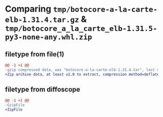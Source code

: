 # Comparing `tmp/botocore-a-la-carte-elb-1.31.4.tar.gz` & `tmp/botocore_a_la_carte_elb-1.31.5-py3-none-any.whl.zip`

## filetype from file(1)

```diff
@@ -1 +1 @@
-gzip compressed data, was "botocore-a-la-carte-elb-1.31.4.tar", last modified: Tue Jul 18 01:55:13 2023, max compression
+Zip archive data, at least v2.0 to extract, compression method=deflate
```

## filetype from diffoscope

```diff
@@ -1 +1 @@
-GzipFile
+ZipFile
```

